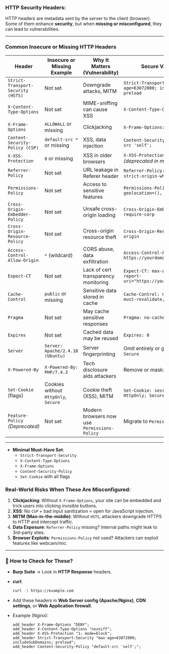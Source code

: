 
### HTTP Security Headers:

HTTP headers are metadata sent by the server to the client (browser). Some of them enhance **security**, but when **missing or misconfigured**, they can lead to vulnerabilities.

---

### Common Insecure or Missing HTTP Headers

| **Header** | **Insecure or Missing Example** | **Why It Matters (Vulnerability)** | **Secure Value Example** |
|------------|-------------------------------|------------------------------------|---------------------------|
| `Strict-Transport-Security (HSTS)` | Not set | Downgrade attacks, MITM | `Strict-Transport-Security: max-age=63072000; includeSubDomains; preload` |
| `X-Content-Type-Options` | Not set | MIME-sniffing can cause XSS | `X-Content-Type-Options: nosniff` |
| `X-Frame-Options` | `ALLOWALL` or missing | Clickjacking | `X-Frame-Options: DENY` or `SAMEORIGIN` |
| `Content-Security-Policy (CSP)` | `default-src *` or missing | XSS, data injection | `Content-Security-Policy: default-src 'self';` |
| `X-XSS-Protection` | `0` or missing | XSS in older browsers | `X-XSS-Protection: 1; mode=block` *(deprecated in modern browsers)* |
| `Referrer-Policy` | Not set | URL leakage in Referer header | `Referrer-Policy: no-referrer` or `strict-origin-when-cross-origin` |
| `Permissions-Policy` | Not set | Access to sensitive features | `Permissions-Policy: camera=(), geolocation=(), microphone=()` |
| `Cross-Origin-Embedder-Policy` | Not set | Unsafe cross-origin loading | `Cross-Origin-Embedder-Policy: require-corp` |
| `Cross-Origin-Resource-Policy` | Not set | Cross-origin resource theft | `Cross-Origin-Resource-Policy: same-origin` |
| `Access-Control-Allow-Origin` | `*` (wildcard) | CORS abuse, data exfiltration | `Access-Control-Allow-Origin: https://yourdomain.com` |
| `Expect-CT` | Not set | Lack of cert transparency monitoring | `Expect-CT: max-age=86400, enforce, report-uri="https://yourdomain.com/report"` |
| `Cache-Control` | `public` or missing | Sensitive data stored in cache | `Cache-Control: no-store, no-cache, must-revalidate, private` |
| `Pragma` | Not set | May cache sensitive responses | `Pragma: no-cache` |
| `Expires` | Not set | Cached data may be reused | `Expires: 0` |
| `Server` | `Server: Apache/2.4.18 (Ubuntu)` | Server fingerprinting | Omit entirely or generalize: `Server: Secure` |
| `X-Powered-By` | `X-Powered-By: PHP/7.4.3` | Tech disclosure aids attackers | Remove or mask: `X-Powered-By: ` |
| `Set-Cookie` (flags) | Cookies without `HttpOnly`, `Secure` | Cookie theft (XSS), MITM | `Set-Cookie: sessionid=abc123; HttpOnly; Secure; SameSite=Strict` |
| `Feature-Policy` *(Deprecated)* | Not set | Modern browsers now use `Permissions-Policy` | Migrate to `Permissions-Policy` |

---

- **Minimal Must-Have Set**:
   - `Strict-Transport-Security`
   - `X-Content-Type-Options`
   - `X-Frame-Options`
   - `Content-Security-Policy`
   - `Set-Cookie` with all flags

### Real-World Risks When These Are Misconfigured:

1. **Clickjacking**: Without `X-Frame-Options`, your site can be embedded and trick users into clicking invisible buttons.
2. **XSS**: No `CSP` + bad input sanitization = open for JavaScript injection.
3. **MITM (Man-in-the-middle)**: Without `HSTS`, attackers downgrade HTTPS to HTTP and intercept traffic.
4. **Data Exposure**: `Referrer-Policy` missing? Internal paths might leak to 3rd-party sites.
5. **Browser Exploits**: `Permissions-Policy` not used? Attackers can exploit features like webcam/mic.

---

### 🧪 How to Check for These?
- **Burp Suite** → Look in **HTTP Response** headers.
- **curl**:  
  ```bash
  curl -I https://example.com
  ```


- Add these headers in **Web Server config (Apache/Nginx)**, **CDN settings**, or **Web Application firewall**.
- Example (Nginx):
  ```nginx
  add_header X-Frame-Options "DENY";
  add_header X-Content-Type-Options "nosniff";
  add_header X-XSS-Protection "1; mode=block";
  add_header Strict-Transport-Security "max-age=63072000; includeSubDomains; preload";
  add_header Content-Security-Policy "default-src 'self';";
  ```

